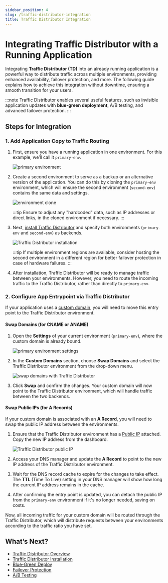 ```yaml
---
sidebar_position: 4
slug: /traffic-distributor-integration
title: Traffic Distributor Integration
---
```

# Integrating Traffic Distributor with a Running Application

Integrating **Traffic Distributor (TD)** into an already running application is a powerful way to distribute traffic across multiple environments, providing enhanced availability, failover protection, and more. The following guide explains how to achieve this integration without downtime, ensuring a smooth transition for your users.

:::note Traffic Distributor enables several useful features, such as invisible application updates with **blue-green deployment**, A/B testing, and advanced failover protection. :::

## Steps for Integration

### 1. Add Application Copy to Traffic Routing

1. First, ensure you have a running application in one environment. For this example, we’ll call it `primary-env`.
   
   ![primary environment](#)

2. Create a second environment to serve as a backup or an alternative version of the application. You can do this by cloning the `primary-env` environment, which will ensure the second environment (`second-env`) contains the same data and settings.
   
   ![environment clone](#)

   :::tip Ensure to adjust any "hardcoded" data, such as IP addresses or direct links, in the cloned environment if necessary. :::

3. Next, [install Traffic Distributor](<https://docs.dewacloud.com/docs/traffic-distributor-installation/>) and specify both environments (`primary-env` and `second-env`) as backends.
   
   ![Traffic Distributor installation](#)

   :::tip If multiple environment regions are available, consider hosting the second environment in a different region for better failover protection in case of hardware failures. :::

4. After installation, Traffic Distributor will be ready to manage traffic between your environments. However, you need to route the incoming traffic to the Traffic Distributor, rather than directly to `primary-env`.

### 2. Configure App Entrypoint via Traffic Distributor

If your application uses a [custom domain](<https://docs.dewacloud.com/docs/custom-domains/>), you will need to move this entry point to the Traffic Distributor environment.

#### Swap Domains (for CNAME or ANAME)

1. Open the **Settings** of your current environment (`primary-env`), where the custom domain is already bound.
   
   ![primary environment settings](#)

2. In the **Custom Domains** section, choose **Swap Domains** and select the Traffic Distributor environment from the drop-down menu.

   ![swap domains with Traffic Distributor](#)

3. Click **Swap** and confirm the changes. Your custom domain will now point to the Traffic Distributor environment, which will handle traffic between the two backends.

#### Swap Public IPs (for A Records)

If your custom domain is associated with an **A Record**, you will need to swap the public IP address between the environments.

1. Ensure that the Traffic Distributor environment has a [Public IP](<https://docs.dewacloud.com/docs/public-ip/>) attached. Copy the new IP address from the dashboard.
   
   ![Traffic Distributor public IP](#)

2. Access your DNS manager and update the **A Record** to point to the new IP address of the Traffic Distributor environment.

3. Wait for the DNS record cache to expire for the changes to take effect. The **TTL** (Time To Live) setting in your DNS manager will show how long the current IP address remains in the cache.

4. After confirming the entry point is updated, you can detach the public IP from the `primary-env` environment if it's no longer needed, saving on costs.

Now, all incoming traffic for your custom domain will be routed through the Traffic Distributor, which will distribute requests between your environments according to the traffic ratio you have set.

## What’s Next?

- [Traffic Distributor Overview](<https://docs.dewacloud.com/docs/traffic-distributor/>)
- [Traffic Distributor Installation](<https://docs.dewacloud.com/docs/traffic-distributor-installation/>)
- [Blue-Green Deploy](<https://docs.dewacloud.com/docs/blue-green-deploy/>)
- [Failover Protection](<https://docs.dewacloud.com/docs/failover-protection/>)
- [A/B Testing](<https://docs.dewacloud.com/docs/ab-testing/>)